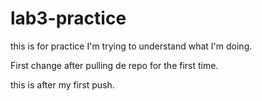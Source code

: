 # lab3-practice
this is for practice
I'm trying to understand what I'm doing.

First change after pulling de repo for the first time.

this is after my first push.
